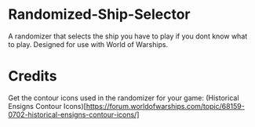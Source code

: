 # Randomized-Ship-Selector

A randomizer that selects the ship you have to play if you dont know what to play.
Designed for use with World of Warships.


Credits
=======
Get the contour icons used in the randomizer for your game:
(Historical Ensigns Contour Icons)[https://forum.worldofwarships.com/topic/68159-0702-historical-ensigns-contour-icons/]
